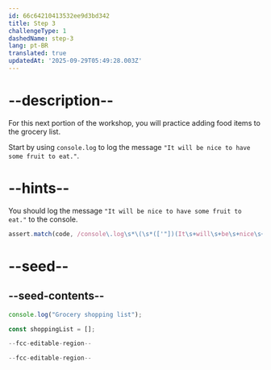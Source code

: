 ```yaml
---
id: 66c64210413532ee9d3bd342
title: Step 3
challengeType: 1
dashedName: step-3
lang: pt-BR
translated: true
updatedAt: '2025-09-29T05:49:28.003Z'
---
```


# --description--

For this next portion of the workshop, you will practice adding food items to the grocery list.

Start by using `console.log` to log the message `"It will be nice to have some fruit to eat."`. 

# --hints--

You should log the message `"It will be nice to have some fruit to eat."` to the console.

```js
assert.match(code, /console\.log\s*\(\s*(['"])(It\s+will\s+be\s+nice\s+to\s+have\s+some\s+fruit\s+to\s+eat\.)\1\s*\)\s*;?/);
```

# --seed--

## --seed-contents--

```js
console.log("Grocery shopping list");

const shoppingList = [];

--fcc-editable-region--

--fcc-editable-region--
```
